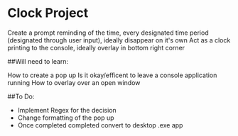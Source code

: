# Clock Project

Create a prompt reminding of the time, every designated time period (designated through user input), ideally disappear on it's own
Act as a clock printing to the console, ideally overlay in bottom right corner

##Will need to learn:

How to create a pop up
Is it okay/efficent to leave a console application running
How to overlay over an open window

##To Do:

 - Implement Regex for the decision
 - Change formatting of the pop up
 - Once completed completed convert to desktop .exe app